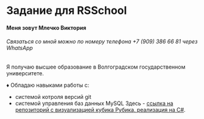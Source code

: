 # Задание для RSSchool



#### Меня зовут Млечко Виктория
###### Связаться со мной можно по номеру телефона +7 (909) 386 66 81 через WhatsApp

Я получаю высшее образование в Волгоградском государственном университете. 


♦ Обладаю навыками работы с:

* системой котроля версий git
* системой управления баз данных MySQL
Здесь - [ссылка на репозиторий с визуализацией кубика Рубика, реализация на C#](https://github.com/Viktoria-Mlechko/Rubiks_cube.git).